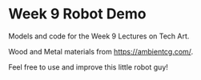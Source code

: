 # Week 9 Robot Demo

Models and code for the Week 9 Lectures on Tech Art.

Wood and Metal materials from https://ambientcg.com/.

Feel free to use and improve this little robot guy!
